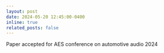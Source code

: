 ```yaml
---
layout: post
date: 2024-05-20 12:45:00-0400
inline: true
related_posts: false
---
```


Paper accepted for AES conference on automotive audio 2024 

